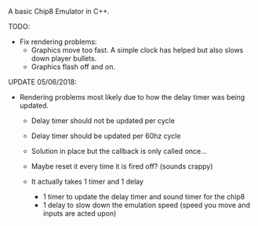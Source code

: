 A basic Chip8 Emulator in C++.

TODO:
 - Fix rendering problems:
      - Graphics move too fast. A simple clock has helped but also slows down player bullets.
	  - Graphics flash off and on.

UPDATE 05/06/2018:
 - Rendering problems most likely due to how the delay timer was being updated.
      - Delay timer should not be updated per cycle
	  - Delay timer should be updated per 60hz cycle

	  - Solution in place but the callback is only called once...
	  - Maybe reset it every time it is fired off? (sounds crappy)

	  - It actually takes 1 timer and 1 delay
		 - 1 timer to update the delay timer and sound timer for the chip8 
		 - 1 delay to slow down the emulation speed (speed you move and inputs are acted upon)